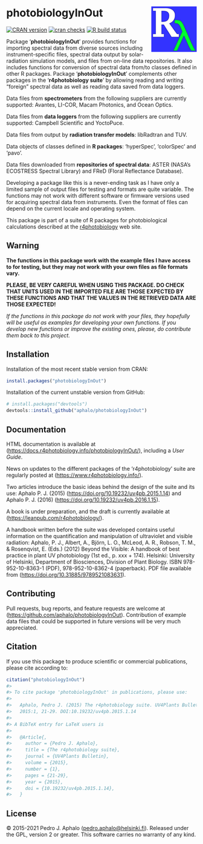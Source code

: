 
# photobiologyInOut <img src="man/figures/logo.png" align="right" width="120" />

[![CRAN
version](https://www.r-pkg.org/badges/version-last-release/photobiologyInOut)](https://cran.r-project.org/package=photobiologyInOut)
[![cran
checks](https://cranchecks.info/badges/worst/photobiologyInOut)](https://cran.r-project.org/web/checks/check_results_photobiologyInOut.html)
[![R build
status](https://github.com/aphalo/photobiologyInOut/workflows/R-CMD-check/badge.svg)](https://github.com/aphalo/photobiologyInOut/actions)

Package ‘**photobiologyInOut**’ provides functions for importing
spectral data from diverse sources including instrument-specific files,
spectral data output by solar-radiation simulation models, and files
from on-line data repositories. It also includes functions for
conversion of spectral data from/to classes defined in other R packages.
Package ‘**photobiologyInOut**’ complements other packages in the
‘**r4photobiology suite**’ by allowing reading and writing “foreign”
spectral data as well as reading data saved from data loggers.

Data files from **spectrometers** from the following suppliers are
currently supported: Avantes, LI-COR, Macam Photonics, and Ocean Optics.

Data files from **data loggers** from the following suppliers are
currently supported: Campbell Scientific and YoctoPuce.

Data files from output by **radiation transfer models**: libRadtran and
TUV.

Data objects of classes defined in **R packages**: ‘hyperSpec’,
‘colorSpec’ and ‘pavo’.

Data files downloaded from **repositories of spectral data**: ASTER
(NASA’s ECOSTRESS Spectral Library) and FReD (Floral Reflectance
Database).

Developing a package like this is a never-ending task as I have only a
limited sample of output files for testing and formats are quite
variable. The functions may not work with different software or firmware
versions used for acquiring spectral data from instruments. Even the
format of files can depend on the current locale and operating system.

This package is part of a suite of R packages for photobiological
calculations described at the
[r4photobiology](https://www.r4photobiology.info) web site.

## Warning

**The functions in this package work with the example files I have
access to for testing, but they may not work with your own files as file
formats vary.**

**PLEASE, BE VERY CAREFUL WHEN USING THIS PACKAGE. DO CHECK THAT UNITS
USED IN THE IMPORTED FILE ARE THOSE EXPECTED BY THESE FUNCTIONS AND THAT
THE VALUES IN THE RETRIEVED DATA ARE THOSE EXPECTED!**

*If the functions in this package do not work with your files, they
hopefully will be useful as examples for developing your own functions.
If you develop new functions or improve the existing ones, please, do
contribute them back to this project.*

## Installation

Installation of the most recent stable version from CRAN:

``` r
install.packages("photobiologyInOut")
```

Installation of the current unstable version from GitHub:

``` r
# install.packages("devtools")
devtools::install_github("aphalo/photobiologyInOut")
```

## Documentation

HTML documentation is available at
(<https://docs.r4photobiology.info/photobiologyInOut/>), including a
*User Guide*.

News on updates to the different packages of the ‘r4photobiology’ suite
are regularly posted at (<https://www.r4photobiology.info/>).

Two articles introduce the basic ideas behind the design of the suite
and its use: Aphalo P. J. (2015)
(<https://doi.org/10.19232/uv4pb.2015.1.14>) and Aphalo P. J. (2016)
(<https://doi.org/10.19232/uv4pb.2016.1.15>).

A book is under preparation, and the draft is currently available at
(<https://leanpub.com/r4photobiology/>).

A handbook written before the suite was developed contains useful
information on the quantification and manipulation of ultraviolet and
visible radiation: Aphalo, P. J., Albert, A., Björn, L. O., McLeod, A.
R., Robson, T. M., & Rosenqvist, E. (Eds.) (2012) Beyond the Visible: A
handbook of best practice in plant UV photobiology (1st ed., p. xxx +
174). Helsinki: University of Helsinki, Department of Biosciences,
Division of Plant Biology. ISBN 978-952-10-8363-1 (PDF),
978-952-10-8362-4 (paperback). PDF file available from
(<https://doi.org/10.31885/9789521083631>).

## Contributing

Pull requests, bug reports, and feature requests are welcome at
(<https://github.com/aphalo/photobiologyInOut>). Contribution of example
data files that could be supported in future versions will be very much
appreciated.

## Citation

If you use this package to produce scientific or commercial
publications, please cite according to:

``` r
citation("photobiologyInOut")
#> 
#> To cite package 'photobiologyInOut' in publications, please use:
#> 
#>   Aphalo, Pedro J. (2015) The r4photobiology suite. UV4Plants Bulletin,
#>   2015:1, 21-29. DOI:10.19232/uv4pb.2015.1.14
#> 
#> A BibTeX entry for LaTeX users is
#> 
#>   @Article{,
#>     author = {Pedro J. Aphalo},
#>     title = {The r4photobiology suite},
#>     journal = {UV4Plants Bulletin},
#>     volume = {2015},
#>     number = {1},
#>     pages = {21-29},
#>     year = {2015},
#>     doi = {10.19232/uv4pb.2015.1.14},
#>   }
```

## License

© 2015-2021 Pedro J. Aphalo (<pedro.aphalo@helsinki.fi>). Released under
the GPL, version 2 or greater. This software carries no warranty of any
kind.
